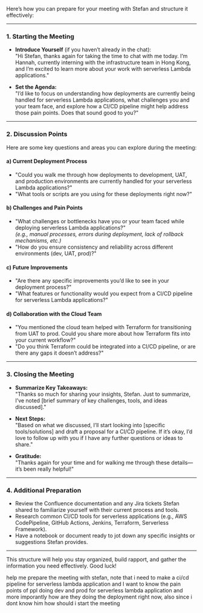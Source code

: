 Here’s how you can prepare for your meeting with Stefan and structure it effectively:

---

### 1. **Starting the Meeting**
- **Introduce Yourself** (if you haven’t already in the chat):  
  "Hi Stefan, thanks again for taking the time to chat with me today. I’m Hannah, currently interning with the infrastructure team in Hong Kong, and I’m excited to learn more about your work with serverless Lambda applications."  

- **Set the Agenda:**  
  "I’d like to focus on understanding how deployments are currently being handled for serverless Lambda applications, what challenges you and your team face, and explore how a CI/CD pipeline might help address those pain points. Does that sound good to you?"

---

### 2. **Discussion Points**
Here are some key questions and areas you can explore during the meeting:

#### a) **Current Deployment Process**
- "Could you walk me through how deployments to development, UAT, and production environments are currently handled for your serverless Lambda applications?"
- "What tools or scripts are you using for these deployments right now?"

#### b) **Challenges and Pain Points**
- "What challenges or bottlenecks have you or your team faced while deploying serverless Lambda applications?"  
  *(e.g., manual processes, errors during deployment, lack of rollback mechanisms, etc.)*
- "How do you ensure consistency and reliability across different environments (dev, UAT, prod)?"

#### c) **Future Improvements**
- "Are there any specific improvements you’d like to see in your deployment process?"  
- "What features or functionality would you expect from a CI/CD pipeline for serverless Lambda applications?"

#### d) **Collaboration with the Cloud Team**
- "You mentioned the cloud team helped with Terraform for transitioning from UAT to prod. Could you share more about how Terraform fits into your current workflow?"
- "Do you think Terraform could be integrated into a CI/CD pipeline, or are there any gaps it doesn’t address?"

---

### 3. **Closing the Meeting**
- **Summarize Key Takeaways:**  
  "Thanks so much for sharing your insights, Stefan. Just to summarize, I’ve noted [brief summary of key challenges, tools, and ideas discussed]."  

- **Next Steps:**  
  "Based on what we discussed, I’ll start looking into [specific tools/solutions] and draft a proposal for a CI/CD pipeline. If it’s okay, I’d love to follow up with you if I have any further questions or ideas to share."  

- **Gratitude:**  
  "Thanks again for your time and for walking me through these details—it’s been really helpful!"

---

### 4. **Additional Preparation**
- Review the Confluence documentation and any Jira tickets Stefan shared to familiarize yourself with their current process and tools.
- Research common CI/CD tools for serverless applications (e.g., AWS CodePipeline, GitHub Actions, Jenkins, Terraform, Serverless Framework).
- Have a notebook or document ready to jot down any specific insights or suggestions Stefan provides.

---

This structure will help you stay organized, build rapport, and gather the information you need effectively. Good luck!

help me prepare the meeting with stefan, note that i need to make a ci/cd pipeline for serverless lambda application and I want to know the pain points of ppl doing dev and prod for serverless lambda application and more imporantly how are they doing the deployment right now, also since i dont know him how should i start the meeting
